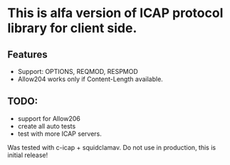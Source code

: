 # This is alfa version of ICAP protocol library for client side.

## Features
* Support: OPTIONS, REQMOD, RESPMOD
* Allow204 works only if Content-Length available.

## TODO: 
* support for Allow206
* create all auto tests
* test with more ICAP servers.

Was tested with c-icap + squidclamav.
Do not use in production, this is initial release! 
